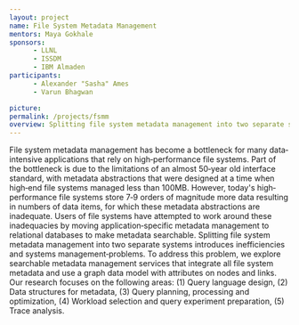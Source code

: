 ```yaml
---
layout: project
name: File System Metadata Management
mentors: Maya Gokhale
sponsors:
      - LLNL
      - ISSDM
      - IBM Almaden
participants:
      - Alexander "Sasha" Ames
      - Varun Bhagwan

picture:
permalink: /projects/fsmm
overview: Splitting file system metadata management into two separate systems introduces inefficiencies and systems management‐problems. To address this problem, we explore searchable metadata management services that integrate all file system metadata and use a graph data model with attributes on nodes and links.
---
```


File system metadata management has become a bottleneck for many data‐intensive applications that rely on high‐performance file systems. Part of the bottleneck is due to the limitations of an almost 50‐year old interface standard, with metadata abstractions that were designed at a time when high‐end file systems managed less than 100MB. However, today's high‐performance file systems store 7‐9 orders of magnitude more data resulting in numbers of data items, for which these metadata abstractions are inadequate. Users of file systems have attempted to work around these inadequacies by moving application‐specific metadata management to relational databases to make metadata searchable. Splitting file system metadata management into two separate systems introduces inefficiencies and systems management‐problems. To address this problem, we explore searchable metadata management services that integrate all file system metadata and use a graph data model with attributes on nodes and links. Our research focuses on the following areas: (1) Query language design, (2) Data structures for metadata, (3) Query planning, processing and optimization, (4) Workload selection and query experiment preparation, (5) Trace analysis.
